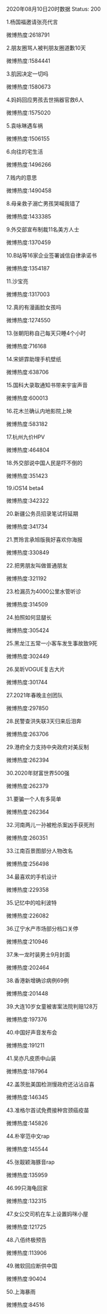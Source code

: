 2020年08月10日20时数据
Status: 200

1.杨国福邀请张亮代言

微博热度:2618791

2.朋友圈骂人被判朋友圈道歉10天

微博热度:1584441

3.肌因决定一切吗

微博热度:1580673

4.妈妈回应男孩去世捐器官救6人

微博热度:1575020

5.袁咏琳遇车祸

微博热度:1506155

6.向往的宅生活

微博热度:1496266

7.贱内的意思

微博热度:1490458

8.母亲救子溺亡男孩哭喊我错了

微博热度:1433385

9.外交部宣布制裁11名美方人士

微博热度:1370459

10.B站等16家企业签署诚信自律承诺书

微博热度:1354187

11.沙宝亮

微博热度:1317003

12.真的有漫画脸女孩吗

微博热度:1274550

13.张朝阳称自己每天只睡4个小时

微博热度:716168

14.宋妍霏助理手机壁纸

微博热度:638706

15.国科大录取通知书带来宇宙声音

微博热度:600013

16.花木兰确认内地影院上映

微博热度:583182

17.杭州九价HPV

微博热度:464804

18.外交部说中国人民是吓不倒的

微博热度:351423

19.iOS14 beta4

微博热度:342322

20.新疆公务员招录笔试将延期

微博热度:341734

21.贾玲言承旭版我好喜欢你海报

微博热度:330849

22.把男朋友叫做普通朋友

微博热度:321192

23.检漏员为4000公里水管听诊

微博热度:314509

24.拍照如何显腿长

微博热度:305424

25.黑龙江五常一小客车发生事故致9死

微博热度:302449

26.吴昕VOGUE复古大片

微博热度:301744

27.2021年春晚主创团队

微博热度:297850

28.民警查洪失联3天归来后泪奔

微博热度:263706

29.港府全力支持中央政府对美反制

微博热度:262394

30.2020年财富世界500强

微博热度:262379

31.要骗一个人有多简单

微博热度:262364

32.河南两儿一孙被枪杀案凶手获死刑

微博热度:260351

33.江南百景图部分人物改名

微博热度:256498

34.最喜欢的手机设计

微博热度:229358

35.记忆中的哈利波特

微博热度:226082

36.辽宁水产市场部分档口关停

微博热度:210946

37.朱一龙时装男士9月封面

微博热度:202464

38.香港新增确诊病例69例

微博热度:201448

39.大连10岁女童被害案法院判赔128万

微博热度:197376

40.中国好声音发布会

微博热度:191211

41.吴亦凡皮质中山装

微博热度:187964

42.盖茨批美国检测慢政府还沾沾自喜

微博热度:146345

43.准格尔首试免费接种宫颈癌疫苗

微博热度:145826

44.朴宰范中文rap

微博热度:145544

45.张靓颖海豚音rap

微博热度:135959

46.99只海龟回家

微博热度:132315

47.女公交司机在车上设置妈咪小屋

微博热度:121725

48.八佰终极预告

微博热度:113906

49.微软回应断供中国

微博热度:90404

50.上海暴雨

微博热度:84516

